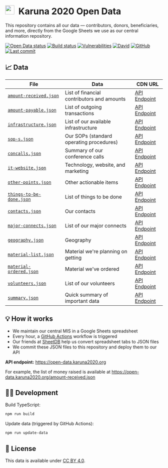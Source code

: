 <h1><img alt="" src="https://cdn.karuna2020.org/icon-colored.svg" height="29">&nbsp; Karuna 2020 Open Data</h1>

This repository contains all our data — contributors, donors, beneficiaries, and more, directly from the Google Sheets we use as our central information repository.

[![Open Data status](https://img.shields.io/github/workflow/status/Karuna2020/open-data/Karuna%202020%20Open%20Data?label=Data%20CI&logo=github)](https://github.com/Karuna2020/open-data/actions)
[![Build status](https://img.shields.io/github/workflow/status/Karuna2020/open-data/Karuna%202020%20Open%20Data%20Build?label=Build%20CI&logo=github)](https://github.com/Karuna2020/open-data/actions)
[![Vulnerabilities](https://img.shields.io/snyk/vulnerabilities/github/Karuna2020/open-data)](https://snyk.io/test/github/Karuna2020/open-data)
[![David](https://img.shields.io/david/Karuna2020/open-data)](https://david-dm.org/Karuna2020/open-data)
[![GitHub](https://img.shields.io/badge/license-CC%20BY%204.0-brightgreen)](https://github.com/Karuna2020/open-data/blob/master/LICENSE)
[![Last commit](https://img.shields.io/github/last-commit/Karuna2020/open-data)](https://github.com/Karuna2020/open-data/commits/master)

## 📈 Data

| File                                                 | Data                                       | CDN URL                                                                 |
| ---------------------------------------------------- | ------------------------------------------ | ----------------------------------------------------------------------- |
| [`amount-received.json`](./amount-received.json)     | List of financial contributors and amounts | [API Endpoint](https://open-data.karuna2020.org/amount-received.json)   |
| [`amount-payable.json`](./amount-payable.json)       | List of outgoing transactions              | [API Endpoint](https://open-data.karuna2020.org/amount-payable.json)    |
| [`infrastructure.json`](./infrastructure.json)       | List of our available infrastructure       | [API Endpoint](https://open-data.karuna2020.org/infrastructure.json)    |
| [`sop-s.json`](./sop-s.json)                         | Our SOPs (standard operating procedures)   | [API Endpoint](https://open-data.karuna2020.org/sop-s.json)             |
| [`concalls.json`](./concalls.json)                   | Summary of our conference calls            | [API Endpoint](https://open-data.karuna2020.org/concalls.json)          |
| [`it-website.json`](./it-website.json)               | Technology, website, and marketing         | [API Endpoint](https://open-data.karuna2020.org/it-website.json)        |
| [`other-points.json`](./other-points.json)           | Other actionable items                     | [API Endpoint](https://open-data.karuna2020.org/other-points.json)      |
| [`things-to-be-done.json`](./things-to-be-done.json) | List of things to be done                  | [API Endpoint](https://open-data.karuna2020.org/things-to-be-done.json) |
| [`contacts.json`](./contacts.json)                   | Our contacts                               | [API Endpoint](https://open-data.karuna2020.org/contacts.json)          |
| [`major-connects.json`](./major-connects.json)       | List of our major connects                 | [API Endpoint](https://open-data.karuna2020.org/major-connects.json)    |
| [`geography.json`](./geography.json)                 | Geography                                  | [API Endpoint](https://open-data.karuna2020.org/geography.json)         |
| [`material-list.json`](./material-list.json)         | Material we're planning on getting         | [API Endpoint](https://open-data.karuna2020.org/material-list.json)     |
| [`material-ordered.json`](./material-ordered.json)   | Material we've ordered                     | [API Endpoint](https://open-data.karuna2020.org/material-ordered.json)  |
| [`volunteers.json`](./volunteers.json)               | List of our volunteers                     | [API Endpoint](https://open-data.karuna2020.org/volunteers.json)        |
| [`summary.json`](./summary.json)                     | Quick summary of important data            | [API Endpoint](https://open-data.karuna2020.org/summary.json)           |

## 💡 How it works

- We maintain our central MIS in a Google Sheets spreadsheet
- Every hour, a [GitHub Actions](https://github.com/Karuna2020/open-data/blob/master/.github/workflows/data.yml) workflow is triggered
- Our friends at [SheetDB](https://sheetdb.io) help us convert spreadsheet tabs to JSON files
- We commit these JSON files to this repository and deploy them to our API

**API endpoint:** https://open-data.karuna2020.org

For example, the list of money raised is available at https://open-data.karuna2020.org/amount-received.json

## 👩‍💻 Development

Build TypeScript:

```bash
npm run build
```

Update data (triggered by GitHub Actions):

```bash
npm run update-data
```

## 📄 License

This data is available under [CC BY 4.0](https://creativecommons.org/licenses/by/4.0/).
